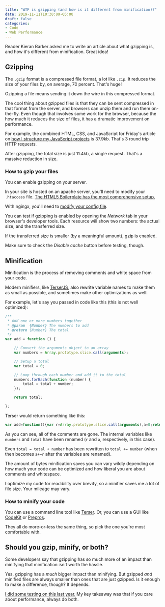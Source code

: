 ```yaml
---
title: "WTF is gzipping (and how is it different from minification)?"
date: 2019-11-11T10:30:00-05:00
draft: false
categories:
- Code
- Web Performance
---
```


Reader Kieran Barker asked me to write an article about what gzipping is, and how it's different from minification. Great idea!

## Gzipping

The `.gzip` format is a compressed file format, a lot like `.zip`. It reduces the size of your files by, on average, 70 percent. That's huge!

Gzipping a file means sending it down the wire in this compressed format.

The cool thing about gzipped files is that they can be sent compressed in that format from the server, and browsers can unzip them and run them on-the-fly. Even though that involves some work for the browser, because the how much it reduces the size of files, it has a dramatic improvement on performance.

For example, the combined HTML, CSS, and JavaScript for Friday's article on [how I structure my JavaScript projects](/how-i-structure-my-vanilla-js-projects/) is 37.9kb. That's 3 round trip HTTP requests.

After gzipping, the total size is just 11.4kb, a single request. That's a massive reduction in size.

### How to gzip your files

You can enable gzipping on your server.

In your site is hosted on an apache server, you'll need to modify your `.htaccess` file. [The HTML5 Boilerplate has the most comprehensive setup.](https://github.com/h5bp/html5-boilerplate/blob/master/dist/.htaccess#L806)

With ngingx, you'll need to [modify your config file](https://varvy.com/pagespeed/enable-compression.html).

You can test if gzipping is enabled by opening the *Network* tab in your browser's developer tools. Each resource will show two numbers: the actual size, and the transferred size.

If the transferred size is smaller (by a meaningful amount), gzip is enabled.

Make sure to check the *Disable cache* button before testing, though.


## Minification

Minification is the process of removing comments and white space from your code.

Modern minifiers, like [TerserJS](https://terser.org/), also rewrite variable names to make them as small as possible, and sometimes make other optimizations as well.

For example, let's say you passed in code like this (this is not well optimized):

```js
/**
 * Add one or more numbers together
 * @param  {Number} The numbers to add
 * @return {Number} The total
 */
var add = function () {

	// Convert the arguments object to an array
	var numbers = Array.prototype.slice.call(arguments);

	// Setup a total
	var total = 0;

	// Loop through each number and add it to the total
	numbers.forEach(function (number) {
		total = total + number;
	});

	return total;

};
```

Terser would return something like this:

```js
var add=function(){var r=Array.prototype.slice.call(arguments),a=0;return r.forEach(function(r){a+=r}),a};
```

As you can see, all of the comments are gone. The internal variables like `numbers` and `total` have been renamed (`r` and `a`, respectively, in this case).

Even `total = total + number` has been rewritten to `total += number` (when then becomes `a+=r` after the variables are renamed).

The amount of bytes minification saves you can vary wildly depending on how much your code can be optimized and how liberal you are about comments and whitespace.

I optimize my code for readibility over brevity, so a minifier saves me a lot of file size. Your mileage may vary.

### How to minify your code

You can use a command line tool like [Terser](https://terser.org/). Or, you can use a GUI like [CodeKit](https://codekitapp.com/) or [Prepros](https://prepros.io/).

They all do more-or-less the same thing, so pick the one you're most comfortable with.

## Should you gzip, minify, or both?

Some developers say that gzipping has so much more of an impact than minifying that minification isn't worth the hassle.

Yes, gzipping has a *much* bigger impact than minifying. But gzipped *and* minified files are always smaller than ones that are just gzipped. Is it enough to make a difference, though? It depends.

[I did some testing on this last year.](/does-minification-actually-matter/) My key takeaway was that if you care about performance, always do both.